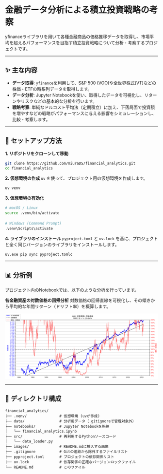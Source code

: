 # 金融データ分析による積立投資戦略の考察

yfinanceライブラリを用いて各種金融商品の価格推移データを取得し、市場平均を超えるパフォーマンスを目指す積立投資戦略について分析・考察するプロジェクトです。

---

## ✨ 主な内容

* **データ取得**: `yfinance`を利用して、S&P 500 (VOO)や全世界株式(VT)などの株価・ETFの時系列データを取得します。
* **データ分析**: Jupyter Notebookを使い、取得したデータを可視化し、リターンやリスクなどの基本的な分析を行います。
* **戦略考察**: 単純なドルコスト平均法（定期積立）に加え、下落局面で投資額を増やすなどの戦略がパフォーマンスに与える影響をシミュレーションし、比較・考察します。

---

## 🚀 セットアップ方法

**1. リポジトリをクローンして移動**

```bash
git clone https://github.com/miuraDS/financial_analytics.git
cd financial_analytics
````

**2. 仮想環境の作成**
`uv` を使って、プロジェクト用の仮想環境を作成します。

```bash
uv venv
```

**3. 仮想環境の有効化**

```bash
# macOS / Linux
source .venv/bin/activate

# Windows (Command Prompt)
.venv\Scripts\activate
```

**4. ライブラリのインストール**
`pyproject.toml` と `uv.lock` を基に、プロジェクトと全く同じバージョンのライブラリをインストールします。

```bash
uv.exe pip sync pyproject.tomlc
```

-----

## 📊 分析例

プロジェクト内のNotebookでは、以下のような分析を行っています。

**各金融資産の対数価格の回帰分析**
対数価格の回帰直線を可視化し、その傾きから平均的な年間リターン（ドリフト率）を概算します。

![分析結果の例](./images/apple_regression.png)

-----

## 📂 ディレクトリ構成

```plaintext
financial_analytics/
├── .venv/               # 仮想環境 (uvが作成)
├── data/                # 分析用データ（.gitignoreで管理対象外）
├── notebooks/           # Jupyter Notebookを格納
│   └── financial_analytics.ipynb
├── src/                 # 再利用するPythonソースコード
│   └── data_loader.py
├── images/              # README.mdに挿入する画像
├── .gitignore           # Gitの追跡から除外するファイルリスト
├── pyproject.toml       # プロジェクトの依存関係リスト
├── uv.lock              # 依存関係の正確なバージョンロックファイル
└── README.md            # このファイル
```
